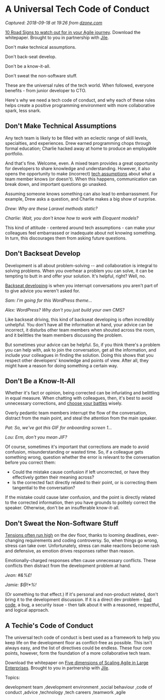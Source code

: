 # A Universal Tech Code of Conduct

_Captured: 2018-09-18 at 19:26 from [dzone.com](https://dzone.com/articles/a-universal-tech-code-of-conduct?edition=395205&utm_source=Zone%20Newsletter&utm_medium=email&utm_campaign=agile%202018-09-18)_

[10 Road Signs to watch out for in your Agile journey](https://dzone.com/go?i=300521&u=https%3A%2F%2Fbit.ly%2F2v4H9ua). Download the whitepaper. Brought to you in partnership with [Jile](https://dzone.com/go?i=300521&u=https%3A%2F%2Fbit.ly%2F2ACAooH).

Don't make technical assumptions.

Don't back-seat develop.

Don't be a know-it-all.

Don't sweat the non-software stuff.

These are the universal rules of the tech world. When followed, everyone benefits - from junior developer to CTO.

Here's why we need a tech code of conduct, and why each of these rules helps create a positive programming environment with more collaborative spark, less snark.

## **Don't Make Technical Assumptions**

Any tech team is likely to be filled with an eclectic range of skill levels, specialties, and experiences. Drew earned programming chops through formal education; Charlie hacked away at home to produce an employable portfolio.

And that's fine. Welcome, even. A mixed team provides a great opportunity for developers to share knowledge and understanding. However, it also opens the opportunity to make (incorrect) [tech assumptions](https://www.parkersoftware.com/blog/tech-assumptions-make-ass-users/) about what a team member knows (or doesn't). When this happens, communication can break down, and important questions go unasked.

Assuming someone knows something can also lead to embarrassment. For example, Drew asks a question, and Charlie makes a big show of surprise.

_Drew: Why are these Laravel methods static?_

_Charlie: Wait, you don't know how to work with Eloquent models?_

This kind of attitude - centered around tech assumptions - can make your colleagues feel embarrassed or inadequate about not knowing something. In turn, this discourages them from asking future questions.

## **Don't Backseat Develop**

Development is all about problem-solving -- and collaboration is integral to solving problems. When you overhear a problem you can solve, it can be tempting to butt in and offer your solution. It's helpful, right? Well, no.

[Backseat developing](https://www.recurse.com/social-rules) is when you interrupt conversations you aren't part of to give advice you weren't asked for.

_Sam: I'm going for this WordPress theme…_

_Alex: WordPress? Why don't you just build your own CMS?_

Like backseat driving, this kind of backseat developing is often incredibly unhelpful. You don't have all the information at hand, your advice can be incorrect, it disturbs other team members when shouted across the room, and it belittles the team members discussing the problem.

But sometimes your advice can be helpful. So, if you think there's a problem you can help with, ask to join the conversation, get all the information, and include your colleagues in finding the solution. Doing this shows that you respect other developers' knowledge and points of view. After all, they might have a reason for doing something a certain way.

## **Don't Be a Know-It-All**

Whether it's fact or opinion, being corrected can be infuriating and belittling in equal measure. When chatting with colleagues, then, it's best to avoid unnecessary corrections, and [choose your battles](https://www.siliconrepublic.com/advice/difficult-people-office-infographic) wisely.

Overly pedantic team members interrupt the flow of the conversation, distract from the main point, and steal the attention from the main speaker.

_Pat: So, we've got this GIF for onboarding screen 1…_

_Lou: Erm, don't you mean JIF?_

Of course, sometimes it's important that corrections are made to avoid confusion, misunderstanding or wasted time. So, if a colleague gets something wrong, question whether the error is relevant to the conversation before you correct them:

  * Could the mistake cause confusion if left uncorrected, or have they effectively gotten their meaning across?
  * Is the corrected fact directly related to their point, or is correcting them tangential to the conversation?

If the mistake could cause later confusion, and the point is directly related to the corrected information, then you have grounds to politely correct the speaker. Otherwise, don't be an insufferable know-it-all.

## **Don't Sweat the Non-Software Stuff**

[Tensions often run high](https://www.itproportal.com/features/murder-on-the-dev-floor-how-to-cultivate-development-team-harmony/) on the dev floor, thanks to looming deadlines, ever-changing requirements and coding controversy. So, when things go wrong, stress can take over. Unfortunately, stress can make reactions become rash and defensive, as emotion drives responses rather than reason.

Emotionally-charged responses often cause unnecessary conflicts. These conflicts then distract from the development problem at hand.

_Jean: #&%£!_

_Jamie: $@!*%!_

(Or something to that effect.) If it's personal and non-product related, don't bring it to the development discussion. If it is a direct dev problem - [bad code](https://www.parkersoftware.com/blog/deal-another-developers-bad-code/), a bug, a security issue - then talk about it with a reasoned, respectful, and logical approach.

## **A Techie's Code of Conduct**

The universal tech code of conduct is best used as a framework to help you keep life on the development floor as conflict-free as possible. This isn't always easy, and the list of directives could be endless. These four core points, however, form the foundation of a more collaborative tech team.

Download the whitepaper on [Five dimensions of Scaling Agile in Large Enterprises](https://dzone.com/go?i=300522&u=https%3A%2F%2Fbit.ly%2F2NZrB1F). Brought to you in partnership with [Jile](https://dzone.com/go?i=300522&u=https%3A%2F%2Fbit.ly%2F2M6e8Vt).

Topics:

development team ,development environment ,social behaviour ,code of conduct ,advice ,technology ,tech careers ,teamwork ,agile
